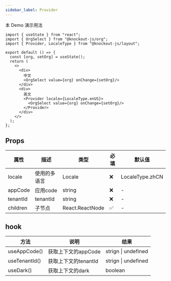 ```yaml
---
sidebar_label: Provider
---
```


本 Demo 演示用法

```tsx preview
import { useState } from "react";
import { OrgSelect } from "@knockout-js/org";
import { Provider, LocaleType } from "@knockout-js/layout";

export default () => {
  const [org, setOrg] = useState();
  return (
    <>
      <div>
        中文
        <OrgSelect value={org} onChange={setOrg}/>
      </div>
      <div>
        英文
        <Provider locale={LocaleType.enUS}>
          <OrgSelect value={org} onChange={setOrg}/>
        </Provider>
      </div>
    </>
  );
};
```

## Props

| 属性     | 描述         | 类型            | 必填 | 默认值          |
| -------- | ------------ | --------------- | ---- | --------------- |
| locale   | 使用的多语言 | Locale          | ❌    | LocaleType.zhCN |
| appCode  | 应用code     | string          | ❌    | -               |
| tenantId | tenantId     | string          | ❌    | -               |
| children | 子节点       | React.ReactNode | ✅    | -               |

## hook

| 方法          | 说明                 | 结果                      |
| ------------- | -------------------- | ------------------------- |
| useAppCode()  | 获取上下文的appCode  | strign  &#124;  undefined |
| useTenantId() | 获取上下文的tenantId | strign  &#124;  undefined |
| useDark()     | 获取上下文的dark     | boolean                   |

